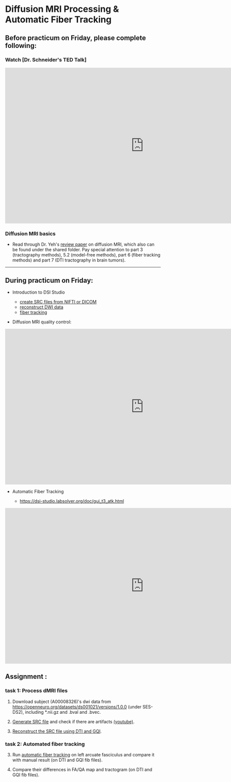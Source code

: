 # Diffusion MRI Processing & Automatic Fiber Tracking

## Before practicum on Friday, please complete following:

### Watch [Dr. Schneider's TED Talk]

<iframe width="896" height="504" src="https://www.youtube.com/embed/su-uRdPTpEY" title="YouTube video player" frameborder="0" allow="accelerometer; autoplay; clipboard-write; encrypted-media; gyroscope; picture-in-picture" allowfullscreen></iframe>

### Diffusion MRI basics

- Read through Dr. Yeh's [review paper](Materials/paper/review.pdf) on diffusion MRI, which also can be found under the shared folder. Pay special attention to part 3 (tractography methods), 5.2 (model-free methods), part 6 (fiber tracking methods) and part 7 (DTI tractography in brain tumors).

---

## During practicum on Friday:

- Introduction to DSI Studio 
  - [create SRC files from NIFTI or DICOM](https://dsi-studio.labsolver.org/doc/gui_t1.html)
  - [reconstruct DWI data](https://dsi-studio.labsolver.org/doc/gui_t2.html)
  - [fiber tracking](https://dsi-studio.labsolver.org/doc/gui_t3_whole_brain.html)

- Diffusion MRI quality control:

<iframe width="896" height="504" src="https://www.youtube.com/embed/stL4GMeTC1I" title="YouTube video player" frameborder="0" allow="accelerometer; autoplay; clipboard-write; encrypted-media; gyroscope; picture-in-picture" allowfullscreen></iframe>

- Automatic Fiber Tracking

  - https://dsi-studio.labsolver.org/doc/gui_t3_atk.html
 
<iframe width="896" height="504" src="https://www.youtube.com/embed/Hzeb_q6ux-Q" title="YouTube video player" frameborder="0" allow="accelerometer; autoplay; clipboard-write; encrypted-media; gyroscope; picture-in-picture" allowfullscreen></iframe>

## Assignment :

### task 1: Process dMRI files

1. Download subject (A00008326)'s dwi data from https://openneuro.org/datasets/ds001021/versions/1.0.0 (under SES-DS2), including *.nii.gz and .bval and .bvec.

2. [Generate SRC file](http://dsi-studio.labsolver.org/doc/gui_t1.html) and check if there are artifacts [(youtube)](https://www.youtube.com/embed/stL4GMeTC1I).

3. [Reconstruct the SRC file using DTI and GQI](http://dsi-studio.labsolver.org/doc/gui_t2.html).

### task 2: Automated fiber tracking

3. Run [automatic fiber tracking](http://dsi-studio.labsolver.org/doc/gui_t3_atk.html) on left arcuate fasciculus and compare it with manual result (on DTI and GQI fib files).

4. Compare their differences in FA/QA map and tractogram (on DTI and GQI fib files).

